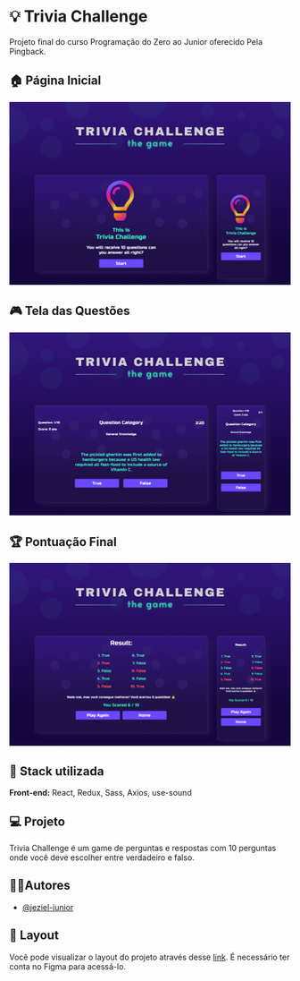 
# 💡 Trivia Challenge 

Projeto final do curso Programação do Zero ao Junior oferecido Pela Pingback.


## 🏠 Página Inicial 

![App Screenshot](https://raw.githubusercontent.com/jeziel-jr/trivia-challenge/master/.github/homePage.jpg)

## 🎮 Tela das Questões 

![App Screenshot](https://raw.githubusercontent.com/jeziel-jr/trivia-challenge/master/.github/questionsScreen.jpg)

## 🏆 Pontuação Final 

![App Screenshot](https://raw.githubusercontent.com/jeziel-jr/trivia-challenge/master/.github/finalScore.jpg)


## 🚀 Stack utilizada

**Front-end:** React, Redux, Sass, Axios, use-sound



## 💻 Projeto

Trivia Challenge é um game de perguntas e respostas com 10 perguntas onde você deve escolher entre verdadeiro e falso.
## ✍🏼Autores

- [@jeziel-junior](https://www.github.com/jeziel-jr)


## 🔖 Layout 

Você pode visualizar o layout do projeto através desse [link](https://www.figma.com/community/file/1124158145014892602). É necessário ter conta no Figma para acessá-lo.
